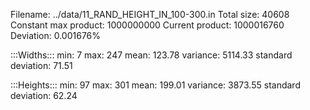 Filename: ../data/11_RAND_HEIGHT_IN_100-300.in
Total size: 40608
Constant max product: 1000000000
Current product: 1000016760
Deviation: 0.001676%

:::Widths:::
min: 7
max: 247
mean: 123.78
variance: 5114.33
standard deviation: 71.51

:::Heights:::
min: 97
max: 301
mean: 199.01
variance: 3873.55
standard deviation: 62.24